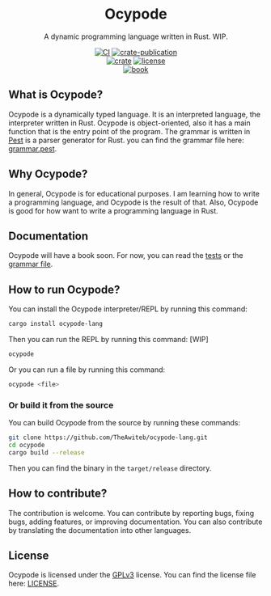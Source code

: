 <div align="center">

# Ocypode

A dynamic programming language written in Rust. WIP.

[![CI](https://github.com/TheAwiteb/ocypode-lang/actions/workflows/ci.yml/badge.svg)](https://github.com/TheAwiteb/ocypode-lang/actions/workflows/ci.yml)
[![crate-publication](https://github.com/TheAwiteb/ocypode-lang/actions/workflows/crate-publication.yml/badge.svg)](https://github.com/TheAwiteb/ocypode-lang/actions/workflows/crate-publication.yml)<br>
[![crate](https://img.shields.io/crates/v/ocypode-lang)](https://crates.io/crates/ocypode-lang)
[![license](https://img.shields.io/github/license/TheAwiteb/ocypode-lang)](github.com/TheAwiteb/ocypode-lang/blob/master/LICENSE)<br>
[![book](https://img.shields.io/badge/book-ocypode--lang-blue)](https://theawiteb.github.io/ocypode-lang/)

</div>

## What is Ocypode?
Ocypode is a dynamically typed language. It is an interpreted language, the interpreter written in Rust. Ocypode is object-oriented, also it has a main function that is the entry point of the program. The grammar is written in [Pest](https://pest.rs/) is a parser generator for Rust. you can find the grammar file here: [grammar.pest](https://github.com/TheAwiteb/ocypode-lang/blob/master/grammar.pest).

## Why Ocypode?
In general, Ocypode is for educational purposes. I am learning how to write a programming language, and Ocypode is the result of that. Also, Ocypode is good for how want to write a programming language in Rust.

## Documentation
Ocypode will have a book soon. For now, you can read the [tests](https://github.com/TheAwiteb/ocypode-lang/blob/master/tests) or the [grammar file](https://github.com/TheAwiteb/ocypode-lang/blob/master/grammar.pest).

## How to run Ocypode?
You can install the Ocypode interpreter/REPL by running this command:
```bash
cargo install ocypode-lang
```
Then you can run the REPL by running this command: [WIP]
```bash
ocypode
```
Or you can run a file by running this command:
```bash
ocypode <file>
```
### Or build it from the source
You can build Ocypode from the source by running these commands:
```bash
git clone https://github.com/TheAwiteb/ocypode-lang.git
cd ocypode
cargo build --release
```
Then you can find the binary in the `target/release` directory.

## How to contribute?
The contribution is welcome. You can contribute by reporting bugs, fixing bugs, adding features, or improving documentation. You can also contribute by translating the documentation into other languages.

## License
Ocypode is licensed under the [GPLv3](https://www.gnu.org/licenses/gpl-3.0.en.html) license. You can find the license file here: [LICENSE](https://github.com/TheAwiteb/ocypode-lang/blob/master/LICENSE).